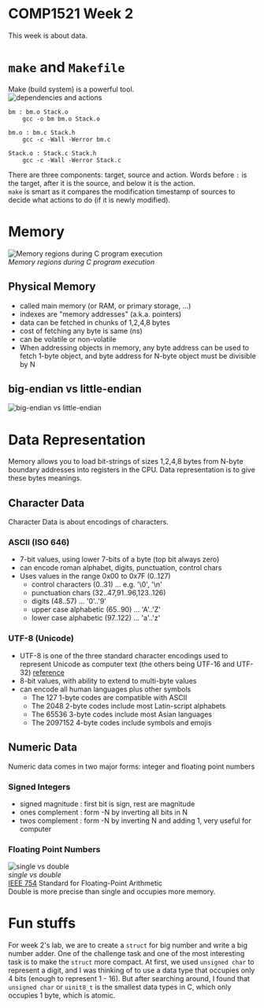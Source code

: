 # COMP1521 Week 2
This week is about data.

# `make` and `Makefile`
Make (build system) is a powerful tool.  
![dependencies and actions](https://www.cse.unsw.edu.au/~cs1521/19T2/lectures/week02/Pics/compile/dependencies.png)  
```make
bm : bm.o Stack.o
	gcc -o bm bm.o Stack.o

bm.o : bm.c Stack.h
	gcc -c -Wall -Werror bm.c

Stack.o : Stack.c Stack.h
	gcc -c -Wall -Werror Stack.c
```
There are three components: target, source and action.
Words before `:` is the target, after it is the source, and below it is the action.  
`make` is smart as it compares the modification timestamp of sources to decide what actions to do (if it is newly modified).

# Memory
![Memory regions during C program execution](https://www.cse.unsw.edu.au/~cs1521/19T2/lectures/week02/Pics/memory/regions.png)  
*Memory regions during C program execution*  
## Physical Memory
- called main memory (or RAM, or primary storage, ...)
- indexes are "memory addresses" (a.k.a. pointers)
- data can be fetched in chunks of 1,2,4,8 bytes
- cost of fetching any byte is same (ns)
- can be volatile or non-volatile
- When addressing objects in memory, any byte address can be used to fetch 1-byte object, and byte address for N-byte object must be divisible by N
## big-endian vs little-endian
![big-endian vs little-endian](https://www.cse.unsw.edu.au/~cs1521/19T2/lectures/week02/Pics/memory/endian.png)

# Data Representation
Memory allows you to load bit-strings of sizes 1,2,4,8 bytes from N-byte boundary addresses into registers in the CPU. Data representation is to give these bytes meanings.

## Character Data
Character Data is about encodings of characters.  
### ASCII (ISO 646)
- 7-bit values, using lower 7-bits of a byte (top bit always zero)
- can encode roman alphabet, digits, punctuation, control chars  
- Uses values in the range 0x00 to 0x7F (0..127)
  - control characters (0..31) ... e.g. '\0', '\n'
  - punctuation chars (32..47,91..96,123..126)
  - digits (48..57) ... '0'..'9'
  - upper case alphabetic (65..90) ... 'A'..'Z'
  - lower case alphabetic (97..122) ... 'a'..'z'
### UTF-8 (Unicode)
- UTF-8 is one of the three standard character encodings used to represent Unicode as computer text (the others being UTF-16 and UTF-32) [reference](https://qr.ae/TWhYig)
- 8-bit values, with ability to extend to multi-byte values
- can encode all human languages plus other symbols
  - The 127 1-byte codes are compatible with ASCII
  - The 2048 2-byte codes include most Latin-script alphabets
  - The 65536 3-byte codes include most Asian languages
  - The 2097152 4-byte codes include symbols and emojis
## Numeric Data
Numeric data comes in two major forms: integer and floating point numbers
### Signed Integers
- signed magnitude : first bit is sign, rest are magnitude
- ones complement : form -N by inverting all bits in N
- twos complement : form -N by inverting N and adding 1, very useful for computer
### Floating Point Numbers
![single vs double](https://www.cse.unsw.edu.au/~cs1521/19T2/lectures/week02/Pics/memory/float-rep.png)  
*single vs double*  
[IEEE 754](https://www.cse.unsw.edu.au/~cs1521/19T2/lectures/week02/Pics/memory/float-rep.png) Standard for Floating-Point Arithmetic  
Double is more precise than single and occupies more memory.

# Fun stuffs
For week 2's lab, we are to create a `struct` for big number and write a big number adder. One of the challenge task and one of the most interesting task is to make the `struct` more compact. At first, we used `unsigned char` to represent a digit, and I was thinking of to use a data type that occupies only 4 bits (enough to represent 1 - 16). But after searching around, I found that `unsigned char` or  `uinit8_t` is the smallest data types in C, which only occupies 1 byte, which is atomic. 